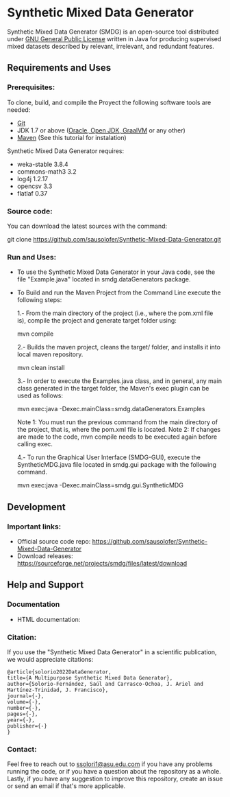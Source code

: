 # Synthetic Mixed Data Generator

Synthetic Mixed Data Generator (SMDG) is an open-source tool distributed under [GNU General Public License](http://www.gnu.org/licenses/gpl.html) written in Java for producing supervised mixed datasets described by relevant, irrelevant, and redundant features.

## Requirements and Uses

### Prerequisites:
To clone, build, and compile the Proyect the following software tools are needed:

* [Git](https://git-scm.com/downloads) 
* JDK 1.7 or above ([Oracle, ](https://www.oracle.com/java/technologies/downloads/#java8)[Open JDK, ](https://adoptopenjdk.net/)[GraalVM](https://www.graalvm.org/java/quickstart/) or any other) 
* [Maven](http://maven.apache.org/download.cgi#Installation) (See this tutorial for instalation)

Synthetic Mixed Data Generator requires:
* weka-stable 3.8.4
* commons-math3 3.2
* log4j 1.2.17
* opencsv 3.3
* flatlaf 0.37

### Source code:
You can download the latest sources with the command:

git clone https://github.com/sausolofer/Synthetic-Mixed-Data-Generator.git

### Run and Uses:
* To use the Synthetic Mixed Data Generator in your Java code, see the file "Example.java" located in smdg.dataGenerators package.

* To Build and run the Maven Project from the Command Line execute the following steps:

    1.- From the main directory of the project (i.e., where the pom.xml file is), compile the project and generate target folder using:
    
    mvn compile
   
    2.- Builds the maven project, cleans the target/ folder, and installs it into local maven repository.
    
    mvn clean install

    3.- In order to execute the Examples.java class, and in general, any main class generated in the target folder, the  Maven's exec plugin can be used as follows:
    
    mvn exec:java -Dexec.mainClass=smdg.dataGenerators.Examples
    
    Note 1: You must run the previous command from the main directory of the project, that is, where the pom.xml file is located.
    Note 2: If changes are made to the code, mvn compile needs to be executed again before calling exec.

    4.- To run the Graphical User Interface (SMDG-GUI), execute the SyntheticMDG.java file located in smdg.gui package with the following command.

    mvn exec:java -Dexec.mainClass=smdg.gui.SyntheticMDG


## Development

### Important links:
* Official source code repo: https://github.com/sausolofer/Synthetic-Mixed-Data-Generator
* Download releases: https://sourceforge.net/projects/smdg/files/latest/download



## Help and Support

### Documentation
* HTML documentation:

### Citation:
If you use the "Synthetic Mixed Data Generator" in a scientific publication, we would appreciate citations: 

    @article{solorio2022DataGenerator,
    title={A Multipurpose Synthetic Mixed Data Generator},
    author={Solorio-Fernández, Saúl and Carrasco-Ochoa, J. Ariel and Martínez-Trinidad, J. Francisco},
    journal={-},
    volume={-},
    number={-},
    pages={-},
    year={-},
    publisher={-}
    }

### Contact:
Feel free to reach out to ssolori1@asu.edu.com if you have any problems running the code, or if you have a question about the repository as a whole. Lastly, if you have any suggestion to improve this repository, create an issue or send an email if that's more applicable.


